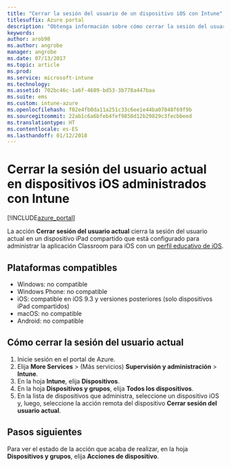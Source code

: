 ```yaml
---
title: "Cerrar la sesión del usuario de un dispositivo iOS con Intune"
titlesuffix: Azure portal
description: "Obtenga información sobre cómo cerrar la sesión del usuario actual de un dispositivo iOS con Intune."
keywords: 
author: arob98
ms.author: angrobe
manager: angrobe
ms.date: 07/13/2017
ms.topic: article
ms.prod: 
ms.service: microsoft-intune
ms.technology: 
ms.assetid: 702bc46c-1a6f-4689-bd53-3b778a447baa
ms.suite: ems
ms.custom: intune-azure
ms.openlocfilehash: f02e4fb0da11a251c33c6ee1e44ba07848f69f9b
ms.sourcegitcommit: 22ab1c6a6bfeb4fef9850d12b29829c3fecbbeed
ms.translationtype: HT
ms.contentlocale: es-ES
ms.lasthandoff: 01/12/2018
---
```

# <a name="logout-the-current-user-on-intune-managed-ios-devices"></a>Cerrar la sesión del usuario actual en dispositivos iOS administrados con Intune


[!INCLUDE[azure_portal](./includes/azure_portal.md)]


La acción **Cerrar sesión del usuario actual** cierra la sesión del usuario actual en un dispositivo iPad compartido que está configurado para administrar la aplicación Classroom para iOS con un [perfil educativo de iOS](education-settings-configure-ios.md). 

## <a name="supported-platforms"></a>Plataformas compatibles

- Windows: no compatible
- Windows Phone: no compatible
- iOS: compatible en iOS 9.3 y versiones posteriores (solo dispositivos iPad compartidos)
- macOS: no compatible
- Android: no compatible

## <a name="how-to-logout-the-current-user"></a>Cómo cerrar la sesión del usuario actual

1.  Inicie sesión en el portal de Azure.
2.  Elija **More Services** >  (Más servicios) **Supervisión y administración** > **Intune**.
3.  En la hoja **Intune**, elija **Dispositivos**.
4.  En la hoja **Dispositivos y grupos**, elija **Todos los dispositivos**.
5.  En la lista de dispositivos que administra, seleccione un dispositivo iOS y, luego, seleccione la acción remota del dispositivo **Cerrar sesión del usuario actual**.

## <a name="next-steps"></a>Pasos siguientes

Para ver el estado de la acción que acaba de realizar, en la hoja **Dispositivos y grupos**, elija **Acciones de dispositivo**.
